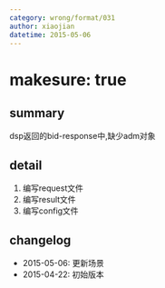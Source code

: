 ```yaml
---
category: wrong/format/031
author: xiaojian
datetime: 2015-05-06
---
```


# makesure: true

## summary

dsp返回的bid-response中,缺少adm对象

## detail

1. 编写request文件
2. 编写result文件
3. 编写config文件

## changelog

- 2015-05-06: 更新场景
- 2015-04-22: 初始版本
